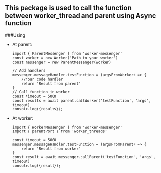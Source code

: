 ## This package is used to call the function between worker_thread and parent using Async function
###Using
- At parent:
    ```
    import { ParentMessenger } from 'worker-messenger'
    const worker = new Worker('Path to your worker')
    const messenger = new ParentMessenger(worker)

    // Add handlers
    messenger.messageHandler.testFunction = (argsFromWorker) => {
        //Your code handler
        return 'Result from parent'
    }
    // Call function in worker
    const timeout = 5000
    const results = await parent.callWorker('testFunction', 'args', timeout)
    console.log({results});
    ```
- At worker:
    ```
    import { WorkerMessenger } from 'worker-messenger'
    import { parentPort } from 'worker_threads'

    const timeout = 5000
    messenger.messageHandler.testFunction = (argsFromParent) => {
        return 'Result from worker'
    }
    const result = await messenger.callParent('testFunction', 'args', timeout)
    console.log({result});
    ```